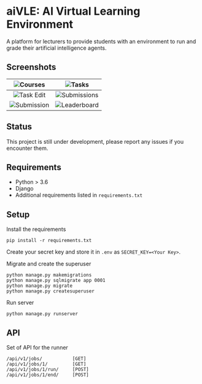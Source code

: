 # aiVLE: AI Virtual Learning Environment

A platform for lecturers to provide students with an environment to run and grade their artificial intelligence agents.

## Screenshots

| ![Courses](/assets/courses.png?raw=true "Courses") | ![Tasks](/assets/tasks.png?raw=true "Tasks") | 
|:-------------------------:|:-------------------------:|
| ![Task Edit](/assets/task_edit.png?raw=true "Task Edit") | ![Submissions](/assets/submissions.png?raw=true "Submissions") 
| ![Submission](/assets/submission.png?raw=true "Submission") | ![Leaderboard](/assets/leaderboard.png?raw=true "Leaderboard") |

## Status

This project is still under development, please report any issues if you encounter them.

## Requirements

 * Python > 3.6
 * Django
 * Additional requirements listed in `requirements.txt`

## Setup

Install the requirements
```
pip install -r requirements.txt
```

Create your secret key and store it in ``.env`` as ``SECRET_KEY=<Your Key>``.

Migrate and create the superuser
```
python manage.py makemigrations
python manage.py sqlmigrate app 0001
python manage.py migrate
python manage.py createsuperuser
```

Run server
```
python manage.py runserver
```

## API

Set of API for the runner
```
/api/v1/jobs/			[GET]
/api/v1/jobs/1/			[GET]
/api/v1/jobs/1/run/		[POST]
/api/v1/jobs/1/end/		[POST]
```
